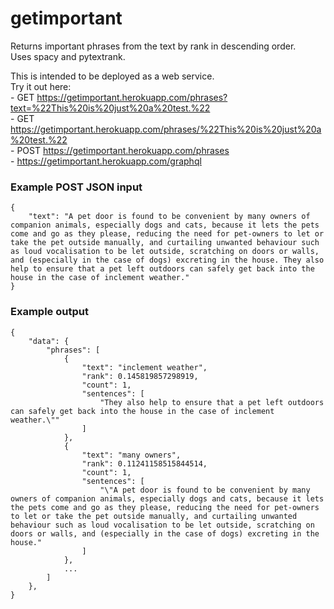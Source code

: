 # getimportant
Returns important phrases from the text by rank in descending order.  
Uses spacy and pytextrank.

This is intended to be deployed as a web service.  
Try it out here:  
    - GET https://getimportant.herokuapp.com/phrases?text=%22This%20is%20just%20a%20test.%22  
    - GET https://getimportant.herokuapp.com/phrases/%22This%20is%20just%20a%20test.%22  
    - POST https://getimportant.herokuapp.com/phrases  
    - https://getimportant.herokuapp.com/graphql


### Example POST JSON input
```
{
    "text": "A pet door is found to be convenient by many owners of companion animals, especially dogs and cats, because it lets the pets come and go as they please, reducing the need for pet-owners to let or take the pet outside manually, and curtailing unwanted behaviour such as loud vocalisation to be let outside, scratching on doors or walls, and (especially in the case of dogs) excreting in the house. They also help to ensure that a pet left outdoors can safely get back into the house in the case of inclement weather."
}
```


### Example output
```
{
    "data": {
        "phrases": [
            {
                "text": "inclement weather",
                "rank": 0.145819857298919,
                "count": 1,
                "sentences": [
                    "They also help to ensure that a pet left outdoors can safely get back into the house in the case of inclement weather.\""
                ]
            },
            {
                "text": "many owners",
                "rank": 0.11241158515844514,
                "count": 1,
                "sentences": [
                    "\"A pet door is found to be convenient by many owners of companion animals, especially dogs and cats, because it lets the pets come and go as they please, reducing the need for pet-owners to let or take the pet outside manually, and curtailing unwanted behaviour such as loud vocalisation to be let outside, scratching on doors or walls, and (especially in the case of dogs) excreting in the house."
                ]
            },
            ...
        ]
    },
}
```
